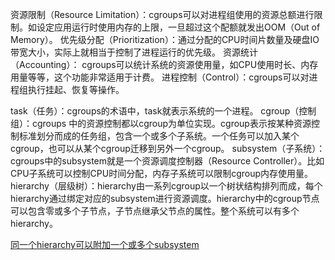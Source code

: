 
资源限制（Resource Limitation）：cgroups可以对进程组使用的资源总额进行限制。如设定应用运行时使用内存的上限，一旦超过这个配额就发出OOM（Out of Memory）。
优先级分配（Prioritization）：通过分配的CPU时间片数量及硬盘IO带宽大小，实际上就相当于控制了进程运行的优先级。
资源统计（Accounting）： cgroups可以统计系统的资源使用量，如CPU使用时长、内存用量等等，这个功能非常适用于计费。
进程控制（Control）：cgroups可以对进程组执行挂起、恢复等操作。


task（任务）：cgroups的术语中，task就表示系统的一个进程。
cgroup（控制组）：cgroups 中的资源控制都以cgroup为单位实现。cgroup表示按某种资源控制标准划分而成的任务组，包含一个或多个子系统。一个任务可以加入某个cgroup，也可以从某个cgroup迁移到另外一个cgroup。
subsystem（子系统）：cgroups中的subsystem就是一个资源调度控制器（Resource Controller）。比如CPU子系统可以控制CPU时间分配，内存子系统可以限制cgroup内存使用量。
hierarchy（层级树）：hierarchy由一系列cgroup以一个树状结构排列而成，每个hierarchy通过绑定对应的subsystem进行资源调度。hierarchy中的cgroup节点可以包含零或多个子节点，子节点继承父节点的属性。整个系统可以有多个hierarchy。




[同一个hierarchy可以附加一个或多个subsystem](../../images/pic1.png)